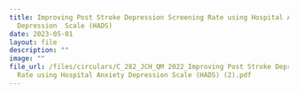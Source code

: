 ```yaml
---
title: Improving Post Stroke Depression Screening Rate using Hospital Anxiety
  Depression  Scale (HADS)
date: 2023-05-01
layout: file
description: ""
image: ""
file_url: /files/circulars/C_282_JCH_QM 2022_Improving Post Stroke Depression Screening
  Rate using Hospital Anxiety Depression Scale (HADS) (2).pdf
---
```

